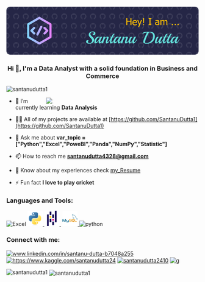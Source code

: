 ![MasterHead](https://github.com/SantanuDutta1/SantanuDutta1/blob/main/GitHub%20Header/github-header-image%20(1).png)



<h3 align="center">Hi 👋, I'm a Data Analyst with a solid foundation in Business and Commerce</h3>

<p align="left"> <img src="https://komarev.com/ghpvc/?username=santanudutta1&label=Profile%20views&color=0e75b6&style=flat" alt="santanudutta1" /> </p>


<img align="right"  width="400" src="GitHub Header/data-analyst-sits-work-front-computer-device-showing-statistics-graphs-front-him-flat-style-cartoon-illustration-vector_610956-825 (1).avif">

- 🌱 I’m currently learning **Data Analysis**
  

- 👨‍💻 All of my projects are available at [https://github.com/SantanuDutta1](https://github.com/SantanuDutta1)

- 💬 Ask me about **var_topic = ["Python","Excel","PoweBI","Panda","NumPy","Statistic"]**

- 📫 How to reach me **santanudutta4328@gmail.com**

- 📄 Know about my experiences check  [my_Resume](https://github.com/SantanuDutta1/SantanuDutta1/blob/main/My_Resume/SANTANU%20DUTTA_Resume_.pdf)

- ⚡ Fun fact **I love to play cricket**
<h3 align="left">Languages and Tools:</h3>
<p align="left" <a target="_blank" rel="noreferrer"> <img src="https://raw.githubusercontent.com/D4Vinci/Dr0p1t-Framework/master/icons/Microsoft-Excel.ico" alt="Excel" width="40" height="40" /> </a> <a href="https://www.python.org" target="_blank" rel="noreferrer"> <img src="https://raw.githubusercontent.com/devicons/devicon/master/icons/python/python-original.svg" alt="python" width="40" height="40"/> <a href="https://pandas.pydata.org/" target="_blank" rel="noreferrer"> <img src="https://raw.githubusercontent.com/devicons/devicon/2ae2a900d2f041da66e950e4d48052658d850630/icons/pandas/pandas-original.svg" alt="pandas" width="40" height="40"/> </a></a> <a href="https://www.mysql.com/" target="_blank" rel="noreferrer"> <img src="https://raw.githubusercontent.com/devicons/devicon/master/icons/mysql/mysql-original-wordmark.svg" alt="mysql" width="40" height="40"/> </a> <a  target="_blank" rel="noreferrer"> <img src="https://github.com/microsoft/PowerBI-Icons/blob/main/PNG/Power-BI.png" alt="python" width="25" height="35"/> </a> </p> 



<h3 align="left">Connect with me:</h3>
<p align="left">
<a href="https://linkedin.com/in/www.linkedin.com/in/santanu-dutta-b7048a255" target="blank"><img align="center" src="https://raw.githubusercontent.com/rahuldkjain/github-profile-readme-generator/master/src/images/icons/Social/linked-in-alt.svg" alt="www.linkedin.com/in/santanu-dutta-b7048a255" height="30" width="40" /></a>
<a href="https://kaggle.com/https://www.kaggle.com/santanudutta24" target="blank"><img align="center" src="https://raw.githubusercontent.com/rahuldkjain/github-profile-readme-generator/master/src/images/icons/Social/kaggle.svg" alt="https://www.kaggle.com/santanudutta24" height="30" width="40" /></a>
<a href="https://instagram.com/santanudutta2410" target="blank"><img align="center" src="https://raw.githubusercontent.com/rahuldkjain/github-profile-readme-generator/master/src/images/icons/Social/instagram.svg" alt="santanudutta2410" height="30" width="40" /></a>
<a href="https://www.hackerrank.com/g" target="blank"><img align="center" src="https://raw.githubusercontent.com/rahuldkjain/github-profile-readme-generator/master/src/images/icons/Social/hackerrank.svg" alt="g" height="30" width="40" /></a>
</p>


<p><img align="left" src="https://github-readme-stats.vercel.app/api/top-langs?username=santanudutta1&show_icons=true&locale=en&layout=compact" alt="santanudutta1" /></p>

<p>&nbsp;<img align="center" src="https://github-readme-stats.vercel.app/api?username=santanudutta1&show_icons=true&locale=en" alt="santanudutta1" /></p>





